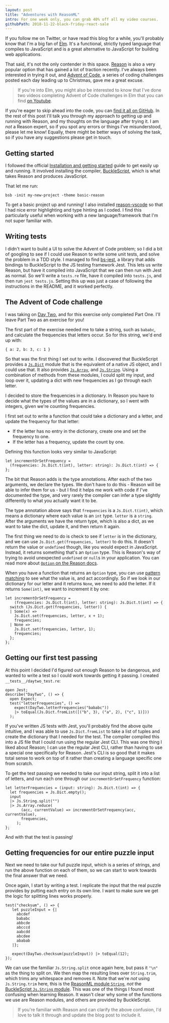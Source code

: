 ```yaml
---
layout: post
title: "Adventures with ReasonML"
intro: For one week only, you can grab 40% off all my video courses.
githubPath: 2018-11-22-black-friday-react-sale
---
```


If you follow me on Twitter, or have read this blog for a while, you'll probably
know that I'm a big fan of [Elm](https://elm-lang.org/). It's a functional,
strictly typed language that compiles to JavaScript and is a great alternative
to JavaScript for building web applications.

That said, it's not the only contender in this space.
[Reason](https://reasonml.github.io/) is also a very popular option that has
gained a lot of traction recently. I've always been interested in trying it out,
and [Advent of Code](https://adventofcode.com/), a series of coding challenges
posted each day leading up to Christmas, gave me a great excuse.

> If you're into Elm, you might also be interested to know that I've done two
> videos completing Advent of Code challenges in Elm that you can find
> [on Youtube](https://www.youtube.com/watch?v=pF8gSF5QlP8).

If you're eager to skip ahead into the code, you can
[find it all on GitHub](https://github.com/jackfranklin/advent-of-code-2018/tree/master/day-two-reason-ml).
In the rest of this post I'll talk you through my approach to getting up and
running with Reason, and my thoughts on the language after trying it. I am _not_
a Reason expert, so if you spot any errors or things I've misunderstood, please
let me know! Equally, there might be better ways of solving the task, so if you
have any suggestions please get in touch.

## Getting started

I followed the official
[Installation and getting started](https://reasonml.github.io/docs/en/installation)
guide to get easily up and running. It involved installing the compiler,
[BuckleScript](https://bucklescript.github.io/), which is what takes Reason and
produces JavaScript.

That let me run:

```
bsb -init my-new-project -theme basic-reason
```

To get a basic project up and running! I also installed
[reason-vscode](https://marketplace.visualstudio.com/items?itemName=jaredly.reason-vscode)
so that I had nice error highlighting and type hinting as I coded. I find this
particularly useful when working with a new language/framework that I'm not
super familiar with.

## Writing tests

I didn't want to build a UI to solve the Advent of Code problem; so I did a bit
of googling to see if I could use Reason to write some unit tests, and solve the
problem in a TDD style. I managed to find
[bs-jest](https://github.com/glennsl/bs-jest), a library that adds bindings to
BuckleScript to the JS testing framework Jest. This lets us write Reason, but
have it compiled into JavaScript that we can then run with Jest as normal. So
we'll write a `tests.re` file, have it compiled into `tests.js`, and then run
`jest tests.js`. Setting this up was just a case of following the instructions
in the README, and it worked perfectly.

## The Advent of Code challenge

I was taking on [Day Two](https://adventofcode.com/2018/day/2), and for this
exercise only completed Part One. I'll leave Part Two as an exercise for you!

The first part of the exercise needed me to take a string, such as `bababc`, and
calculate the frequencies that letters occur. So for this string, we'd end up
with:

```
{ a: 2, b: 3, c: 1 }
```

So that was the first thing I set out to write. I discovered that BuckleScript
provides a
[`Js.Dict`](https://bucklescript.github.io/bucklescript/api/Js.Dict.html) module
that is the equivalent of a native JS object, and I could use that. It also
provides
[`Js.Array`](https://bucklescript.github.io/bucklescript/api/Js.Array.html), and
[`Js.String`](https://bucklescript.github.io/bucklescript/api/Js.String.html).
Using a combination of methods from these modules, I could split my input, and
loop over it, updating a dict with new frequencies as I go through each letter.

I decided to store the frequencies in a dictionary. In Reason you have to decide
what the types of the values are in a dictionary, so I went with integers, given
we're counting frequencies.

I first set out to write a function that could take a dictionary and a letter,
and update the frequency for that letter:

* If the letter has no entry in the dictionary, create one and set the frequency
  to one.
* If the letter has a frequency, update the count by one.

Defining this function looks very similar to JavaScript:

```reason
let incrementOrSetFrequency =
  (frequencies: Js.Dict.t(int), letter: string): Js.Dict.t(int) => {
};
```

The bit that Reason adds is the type annotations. After each of the two
arguments, we declare the types. We don't have to do this - Reason will be able
to infer them for us - but I find it helps me work with code if I've documented
the type, and very rarely the compiler can infer a type slightly differently to
what you actually want it to be.

The type annotation above says that `frequencies` is a `Js.Dict.t(int)`, which
means a dictionary where each value is an `int` type. `letter` is a `string`.
After the arguments we have the return type, which is also a dict, as we want to
take the dict, update it, and then return it again.

The first thing we need to do is check to see if `letter` is in the dictionary,
and we can use `Js.Dict.get(frequencies, letter)` to do this. It doesn't return
the value or `undefined` though, like you would expect in JavaScript. Instead,
it returns something that's an `Option` type. This is Reason's way of trying to
avoid unexpected `undefined` or `null`s in your application. You can read more
about
[`Option` on the Reason docs](https://reasonml.github.io/docs/en/null-undefined-option).

When you have a function that returns an `Option` type, you can use
[pattern matching](https://reasonml.github.io/docs/en/pattern-matching) to see
what the value is, and act accordingly. So if we look in our dictionary for our
letter and it returns `None`, we need to add the letter. If it returns
`Some(int)`, we want to increment it by one:

```re
let incrementOrSetFrequency =
    (frequencies: Js.Dict.t(int), letter: string): Js.Dict.t(int) => {
  switch (Js.Dict.get(frequencies, letter)) {
  | Some(x) =>
    Js.Dict.set(frequencies, letter, x + 1);
    frequencies;
  | None =>
    Js.Dict.set(frequencies, letter, 1);
    frequencies;
  };
};
```

## Getting our first test passing

At this point I decided I'd figured out enough Reason to be dangerous, and
wanted to write a test so I could work towards getting it passing. I created
`__tests__/daytwo_test.re`:

```re
open Jest;
describe("DayTwo", () => {
  open Expect;
  test("letterFrequencies", () =>
    expect(DayTwo.letterFrequencies("bababc"))
    |> toEqual(Js.Dict.fromList([("b", 3), ("a", 2), ("c", 1)]))
  );
```

If you've written JS tests with Jest, you'll probably find the above quite
intuitive, and I was able to use `Js.Dict.fromList` to take a list of tuples and
create the dictionary that I needed for the test. The compiler compiled this
into a JS file that I could run using the regular Jest CLI. This was one thing I
liked about Reason; I can use the regular Jest CLI, rather than having to use a
special one specifically for Reason. Jest's CLI is so good that it makes total
sense to work on top of it rather than creating a language specific one from
scratch.

To get the test passing we needed to take our input string, split it into a list
of letters, and run each one through our `incrementOrSetFrequency` function:

```re
let letterFrequencies = (input: string): Js.Dict.t(int) => {
  let frequencies = Js.Dict.empty();
  input
  |> Js.String.split("")
  |> Js.Array.reduce(
       (acc, currentValue) => incrementOrSetFrequency(acc, currentValue),
       frequencies,
     );
};
```

And with that the test is passing!

## Getting frequencies for our entire puzzle input

Next we need to take our full puzzle input, which is a series of strings, and
run the above function on each of them, so we can start to work towards the
final answer that we need.

Once again, I start by writing a test. I replicate the input that the real
puzzle provides by putting each entry on its own line. I want to make sure we
get the logic for splitting lines works properly.

```
test("checksum", () => {
   let puzzleInput = {|
     abcdef
     bababc
     abbcde
     abcccd
     aabcdd
     abcdee
     ababab
   |};

   expect(DayTwo.checksum(puzzleInput)) |> toEqual(12);
});
```

We can use the familiar `Js.String.split` once again here, but pass it `"\n"` as
the thing to split on. We then map the resulting lines over `String.trim`, which
trims any whitespace and removes it. Note that we're _not_ using
`Js.String.trim` here, this is the
[ReasonML module `String`](https://reasonml.github.io/api/String.html), _not_
the
[BuckleScript `Js.String` module](https://reasonml.github.io/api/String.html).
This was one of the things I found most confusing when learning Reason. It
wasn't clear why some of the functions we use are Reason modules, and others are
provided by BuckleScript.

> If you're familiar with Reason and can clarify the above confusion, I'd love
> to talk it through and update the blog post to include it.
